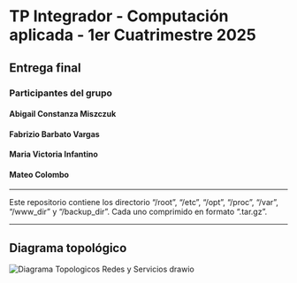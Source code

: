 # TP Integrador - Computación aplicada - 1er Cuatrimestre 2025
## Entrega final

### Participantes del grupo
#### Abigail Constanza Miszczuk
#### Fabrizio Barbato Vargas
#### Maria Victoria Infantino
#### Mateo Colombo

---

Este repositorio contiene los directorio “/root”, “/etc”, “/opt”, “/proc”, “/var”, “/www_dir” y “/backup_dir”. Cada uno comprimido en formato “.tar.gz”.

----
## Diagrama topológico

![Diagrama Topologicos Redes y Servicios drawio](https://github.com/user-attachments/assets/3e7638a2-c23c-4c57-ab7e-73dbea24ee41)
